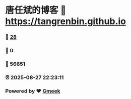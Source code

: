 # 唐任斌的博客 :link: https://tangrenbin.github.io 
### :page_facing_up: [28](https://tangrenbin.github.io/tag.html) 
### :speech_balloon: 0 
### :hibiscus: 56651 
### :alarm_clock: 2025-08-27 22:23:11 
### Powered by :heart: [Gmeek](https://github.com/Meekdai/Gmeek)
